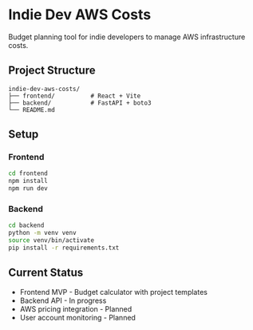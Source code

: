 # Indie Dev AWS Costs

Budget planning tool for indie developers to manage AWS infrastructure costs.

## Project Structure

```
indie-dev-aws-costs/
├── frontend/          # React + Vite
├── backend/           # FastAPI + boto3
└── README.md
```

## Setup

### Frontend

```bash
cd frontend
npm install
npm run dev
```

### Backend

```bash
cd backend
python -m venv venv
source venv/bin/activate
pip install -r requirements.txt
```

## Current Status

- Frontend MVP - Budget calculator with project templates
- Backend API - In progress
- AWS pricing integration - Planned
- User account monitoring - Planned

